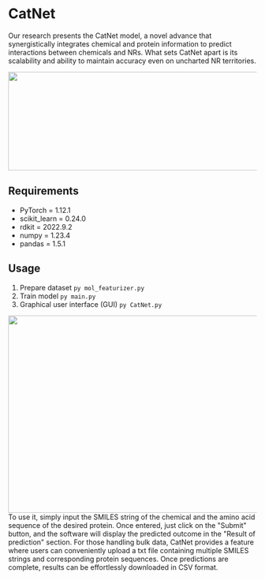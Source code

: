 # CatNet
Our research presents the CatNet model, a novel advance that synergistically integrates chemical and protein information to predict interactions between chemicals and NRs. What sets CatNet apart is its scalability and ability to maintain accuracy even on uncharted NR territories.
<div align=center><image width="535" height="200" src="https://github.com/lZhao-Git/CatNet/blob/master/pics/framework.png"/></div>

## Requirements
- PyTorch = 1.12.1
-  scikit_learn = 0.24.0
- rdkit = 2022.9.2
- numpy = 1.23.4
- pandas = 1.5.1
## Usage
1. Prepare dataset
`py mol_featurizer.py`
2. Train model
`py main.py`
3. Graphical user interface (GUI)
`py CatNet.py`
<div align=center><image width="550" height="400" src="https://github.com/lZhao-Git/CatNet/blob/master/pics/GUI.png"/></div>
To use it, simply input the SMILES string of the chemical and the amino acid sequence of the desired protein. Once entered, just click on the "Submit" button, and the software will display the predicted outcome in the "Result of prediction" section. For those handling bulk data, CatNet provides a feature where users can conveniently upload a txt file containing multiple SMILES strings and corresponding protein sequences. Once predictions are complete, results can be effortlessly downloaded in CSV format.
